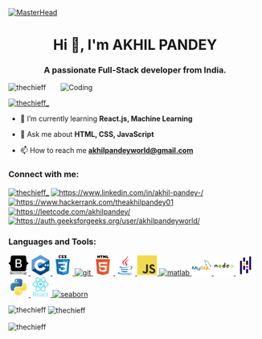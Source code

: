 [![MasterHead](https://repository-images.githubusercontent.com/588181932/e36ec678-7984-4cdd-8e4c-a3932772ff8e)](https://thechieff.io)
<h1 align="center">Hi 👋, I'm AKHIL PANDEY</h1>
<h3 align="center">A passionate Full-Stack developer from India.</h3>

<img align="right" alt="Coding" width="400" src="https://media4.giphy.com/media/qgQUggAC3Pfv687qPC/giphy.gif?cid=ecf05e476dk8u8u2558lmv1hu7rlaxfhm2705hd1mdc75dpj&ep=v1_gifs_related&rid=giphy.gif&ct=g">

<p align="left"> <img src="https://komarev.com/ghpvc/?username=thechieff&label=Profile%20views&color=0e75b6&style=flat" alt="thechieff" /> </p>



<p align="left"> <a href="https://twitter.com/thechieff_" target="blank"><img src="https://img.shields.io/twitter/follow/thechieff_?logo=twitter&style=for-the-badge" alt="thechieff_" /></a> </p>

- 🌱 I’m currently learning **React.js, Machine Learning**

- 💬 Ask me about **HTML, CSS, JavaScript**

- 📫 How to reach me **akhilpandeyworld@gmail.com**

<h3 align="left">Connect with me:</h3>
<p align="left">
<a href="https://twitter.com/thechieff_" target="blank"><img align="center" src="https://raw.githubusercontent.com/rahuldkjain/github-profile-readme-generator/master/src/images/icons/Social/twitter.svg" alt="thechieff_" height="30" width="40" /></a>
<a href="https://linkedin.com/in/https://www.linkedin.com/in/akhil-pandey-/" target="blank"><img align="center" src="https://raw.githubusercontent.com/rahuldkjain/github-profile-readme-generator/master/src/images/icons/Social/linked-in-alt.svg" alt="https://www.linkedin.com/in/akhil-pandey-/" height="30" width="40" /></a>
<a href="https://www.hackerrank.com/https://www.hackerrank.com/theakhilpandey01" target="blank"><img align="center" src="https://raw.githubusercontent.com/rahuldkjain/github-profile-readme-generator/master/src/images/icons/Social/hackerrank.svg" alt="https://www.hackerrank.com/theakhilpandey01" height="30" width="40" /></a>
<a href="https://www.leetcode.com/https://leetcode.com/akhilpandey/" target="blank"><img align="center" src="https://raw.githubusercontent.com/rahuldkjain/github-profile-readme-generator/master/src/images/icons/Social/leet-code.svg" alt="https://leetcode.com/akhilpandey/" height="30" width="40" /></a>
<a href="https://auth.geeksforgeeks.org/user/https://auth.geeksforgeeks.org/user/akhilpandeyworld/" target="blank"><img align="center" src="https://raw.githubusercontent.com/rahuldkjain/github-profile-readme-generator/master/src/images/icons/Social/geeks-for-geeks.svg" alt="https://auth.geeksforgeeks.org/user/akhilpandeyworld/" height="30" width="40" /></a>
</p>

<h3 align="left">Languages and Tools:</h3>
<p align="left"> <a href="https://getbootstrap.com" target="_blank" rel="noreferrer"> <img src="https://raw.githubusercontent.com/devicons/devicon/master/icons/bootstrap/bootstrap-plain-wordmark.svg" alt="bootstrap" width="40" height="40"/> </a> <a href="https://www.w3schools.com/cpp/" target="_blank" rel="noreferrer"> <img src="https://raw.githubusercontent.com/devicons/devicon/master/icons/cplusplus/cplusplus-original.svg" alt="cplusplus" width="40" height="40"/> </a> <a href="https://www.w3schools.com/css/" target="_blank" rel="noreferrer"> <img src="https://raw.githubusercontent.com/devicons/devicon/master/icons/css3/css3-original-wordmark.svg" alt="css3" width="40" height="40"/> </a> <a href="https://git-scm.com/" target="_blank" rel="noreferrer"> <img src="https://www.vectorlogo.zone/logos/git-scm/git-scm-icon.svg" alt="git" width="40" height="40"/> </a> <a href="https://www.w3.org/html/" target="_blank" rel="noreferrer"> <img src="https://raw.githubusercontent.com/devicons/devicon/master/icons/html5/html5-original-wordmark.svg" alt="html5" width="40" height="40"/> </a> <a href="https://www.java.com" target="_blank" rel="noreferrer"> <img src="https://raw.githubusercontent.com/devicons/devicon/master/icons/java/java-original.svg" alt="java" width="40" height="40"/> </a> <a href="https://developer.mozilla.org/en-US/docs/Web/JavaScript" target="_blank" rel="noreferrer"> <img src="https://raw.githubusercontent.com/devicons/devicon/master/icons/javascript/javascript-original.svg" alt="javascript" width="40" height="40"/> </a> <a href="https://www.mathworks.com/" target="_blank" rel="noreferrer"> <img src="https://upload.wikimedia.org/wikipedia/commons/2/21/Matlab_Logo.png" alt="matlab" width="40" height="40"/> </a> <a href="https://www.mysql.com/" target="_blank" rel="noreferrer"> <img src="https://raw.githubusercontent.com/devicons/devicon/master/icons/mysql/mysql-original-wordmark.svg" alt="mysql" width="40" height="40"/> </a> <a href="https://nodejs.org" target="_blank" rel="noreferrer"> <img src="https://raw.githubusercontent.com/devicons/devicon/master/icons/nodejs/nodejs-original-wordmark.svg" alt="nodejs" width="40" height="40"/> </a> <a href="https://pandas.pydata.org/" target="_blank" rel="noreferrer"> <img src="https://raw.githubusercontent.com/devicons/devicon/2ae2a900d2f041da66e950e4d48052658d850630/icons/pandas/pandas-original.svg" alt="pandas" width="40" height="40"/> </a> <a href="https://www.python.org" target="_blank" rel="noreferrer"> <img src="https://raw.githubusercontent.com/devicons/devicon/master/icons/python/python-original.svg" alt="python" width="40" height="40"/> </a> <a href="https://reactjs.org/" target="_blank" rel="noreferrer"> <img src="https://raw.githubusercontent.com/devicons/devicon/master/icons/react/react-original-wordmark.svg" alt="react" width="40" height="40"/> </a> <a href="https://seaborn.pydata.org/" target="_blank" rel="noreferrer"> <img src="https://seaborn.pydata.org/_images/logo-mark-lightbg.svg" alt="seaborn" width="40" height="40"/> </a> </p>

<p><img align="left" src="https://github-readme-stats.vercel.app/api/top-langs?username=thechieff&show_icons=true&locale=en&layout=compact" alt="thechieff" /></p>

<p>&nbsp;<img align="center" src="https://github-readme-stats.vercel.app/api?username=thechieff&show_icons=true&locale=en" alt="thechieff" /></p>

<p><img align="center" src="https://github-readme-streak-stats.herokuapp.com/?user=thechieff&" alt="thechieff" /></p>

